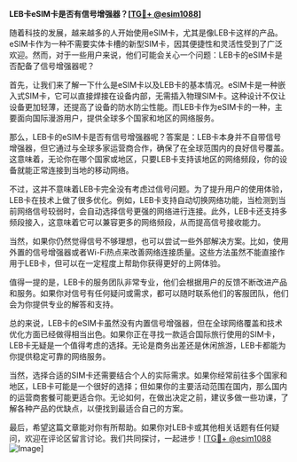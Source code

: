**LEB卡eSIM卡是否有信号增强器？[[TG💪+ @esim1088](https://t.me/s/esim1088)]**

随着科技的发展，越来越多的人开始使用eSIM卡，尤其是像LEB卡这样的产品。eSIM卡作为一种不需要实体卡槽的新型SIM卡，因其便捷性和灵活性受到了广泛欢迎。然而，对于一些用户来说，他们可能会关心一个问题：LEB卡的eSIM卡是否配备了信号增强器呢？

首先，让我们来了解一下什么是eSIM卡以及LEB卡的基本情况。eSIM卡是一种嵌入式SIM卡，它可以直接焊接在设备内部，无需插入物理SIM卡。这种设计不仅让设备更加轻薄，还提高了设备的防水防尘性能。而LEB卡作为eSIM卡的一种，主要面向国际漫游用户，提供全球多个国家和地区的网络服务。

那么，LEB卡的eSIM卡是否有信号增强器呢？答案是：LEB卡本身并不自带信号增强器，但它通过与全球多家运营商合作，确保了在全球范围内的良好信号覆盖。这意味着，无论你在哪个国家或地区，只要LEB卡支持该地区的网络频段，你的设备就能正常连接到当地的移动网络。

不过，这并不意味着LEB卡完全没有考虑过信号问题。为了提升用户的使用体验，LEB卡在技术上做了很多优化。例如，LEB卡支持自动切换网络功能，当检测到当前网络信号较弱时，会自动选择信号更强的网络进行连接。此外，LEB卡还支持多频段接入，这意味着它可以兼容更多的网络频段，从而提高信号接收能力。

当然，如果你仍然觉得信号不够理想，也可以尝试一些外部解决方案。比如，使用外置的信号增强器或者Wi-Fi热点来改善网络连接质量。这些方法虽然不能直接作用于LEB卡，但可以在一定程度上帮助你获得更好的上网体验。

值得一提的是，LEB卡的服务团队非常专业，他们会根据用户的反馈不断改进产品和服务。如果你对信号有任何疑问或需求，都可以随时联系他们的客服团队，他们会为你提供专业的解答和支持。

总的来说，LEB卡的eSIM卡虽然没有内置信号增强器，但在全球网络覆盖和技术优化方面已经做得相当出色。如果你正在寻找一款适合国际旅行使用的SIM卡，LEB卡无疑是一个值得考虑的选择。无论是商务出差还是休闲旅游，LEB卡都能为你提供稳定可靠的网络服务。

当然，选择合适的SIM卡还需要结合个人的实际需求。如果你经常前往多个国家和地区，LEB卡可能是一个很好的选择；但如果你的主要活动范围在国内，那么国内的运营商套餐可能更适合你。无论如何，在做出决定之前，建议多做一些功课，了解各种产品的优缺点，以便找到最适合自己的方案。

最后，希望这篇文章能对你有所帮助。如果你对LEB卡或其他相关话题有任何疑问，欢迎在评论区留言讨论。我们共同探讨，一起进步！[[TG💪+ @esim1088](https://t.me/s/esim1088) ![Image](https://i.postimg.cc/4NQfJmqS/Snipaste-2025-05-13-00-14-12.png)]